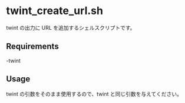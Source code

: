 # twint_create_url.sh
twint の出力に URL を追加するシェルスクリプトです。

## Requirements
-twint

## Usage
twint の引数をそのまま使用するので、twint と同じ引数を与えてください。
